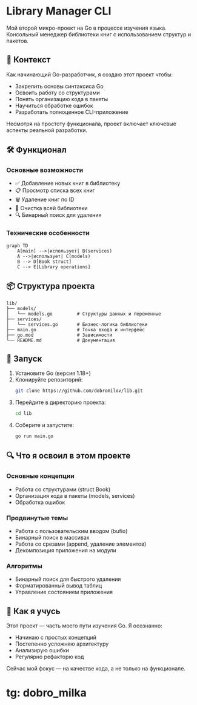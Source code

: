 # Library Manager CLI

Мой второй микро-проект на Go в процессе изучения языка. Консольный менеджер библиотеки книг с использованием структур и пакетов.

## 🧠 Контекст

Как начинающий Go-разработчик, я создаю этот проект чтобы:
- Закрепить основы синтаксиса Go
- Освоить работу со структурами
- Понять организацию кода в пакеты
- Научиться обработке ошибок
- Разработать полноценное CLI-приложение

Несмотря на простоту функционала, проект включает ключевые аспекты реальной разработки.

## 🛠 Функционал

### Основные возможности
- ✅ Добавление новых книг в библиотеку
- 📋 Просмотр списка всех книг
- 🗑️ Удаление книг по ID
- 🧹 Очистка всей библиотеки
- 🔍 Бинарный поиск для удаления

### Технические особенности
```mermaid
graph TD
    A[main] -->|использует| B(services)
    A -->|использует| C(models)
    B --> D[Book struct]
    C --> E[Library operations]
```

## 📦 Структура проекта

```
lib/
├── models/
│   └── models.go         # Структуры данных и переменные
├── services/
│   └── services.go       # Бизнес-логика библиотеки
├── main.go               # Точка входа и интерфейс
├── go.mod                # Зависимости
└── README.md             # Документация
```

## 🚀 Запуск

1. Установите Go (версия 1.18+)
2. Клонируйте репозиторий:
   ```bash
   git clone https://github.com/dobromilov/lib.git
   ```
3. Перейдите в директорию проекта:
   ```bash
   cd lib
   ```
4. Соберите и запустите:
   ```bash
   go run main.go
   ```

## 🔍 Что я освоил в этом проекте

### Основные концепции
- Работа со структурами (struct Book)
- Организация кода в пакеты (models, services)
- Обработка ошибок

### Продвинутые темы
- Работа с пользовательским вводом (bufio)
- Бинарный поиск в массивах
- Работа со срезами (append, удаление элементов)
- Декомпозиция приложения на модули

### Алгоритмы
- Бинарный поиск для быстрого удаления
- Форматированный вывод таблиц
- Управление состоянием приложения

## 🤝 Как я учусь

Этот проект — часть моего пути изучения Go. Я осознанно:
- Начинаю с простых концепций
- Постепенно усложняю архитектуру
- Анализирую ошибки
- Регулярно рефакторю код

Сейчас мой фокус — на качестве кода, а не только на функционале.

# tg: dobro_milka
